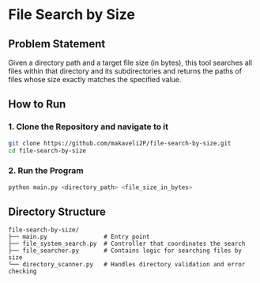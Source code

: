 # File Search by Size

## Problem Statement

Given a directory path and a target file size (in bytes), this tool searches all files within that directory and its subdirectories and returns the paths of files whose size exactly matches the specified value.

## How to Run

### 1. Clone the Repository and navigate to it 

```bash
git clone https://github.com/makaveli2P/file-search-by-size.git
cd file-search-by-size
```

### 2. Run the Program

```bash
python main.py <directory_path> <file_size_in_bytes>
```

## Directory Structure
```
file-search-by-size/
├── main.py                # Entry point
├── file_system_search.py  # Controller that coordinates the search
├── file_searcher.py       # Contains logic for searching files by size
└── directory_scanner.py   # Handles directory validation and error checking
```

